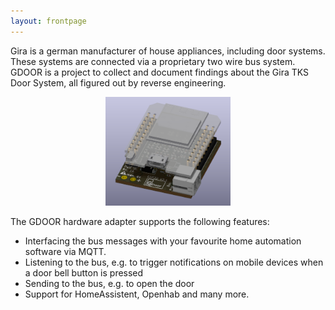 ```yaml
---
layout: frontpage
---
```


Gira is a german manufacturer of house appliances, including door systems. These systems are connected via a proprietary two wire bus system. GDOOR is a project to collect and document findings about the Gira TKS Door System, all figured out by reverse engineering.

<p align="center">
<a href="./assets/images/hardware.png" target="blank"><img src="./assets/images/hardware.png" width="200px"/></a>
</p>

The GDOOR hardware adapter supports the following features:
- Interfacing the bus messages with your favourite home automation software via MQTT.
- Listening to the bus, e.g. to trigger notifications on mobile devices when a door bell button is pressed
- Sending to the bus, e.g. to open the door
- Support for HomeAssistent, Openhab and many more.
